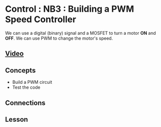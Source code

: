 # Control : NB3 : Building a PWM Speed Controller
We can use a digital (binary) signal and a MOSFET to turn a motor **ON** and **OFF**. We can use PWM to change the motor's speed.

## [Video](https://vimeo.com/1033891821)

## Concepts
- Build a PWM circuit
- Test the code

## Connections

## Lesson